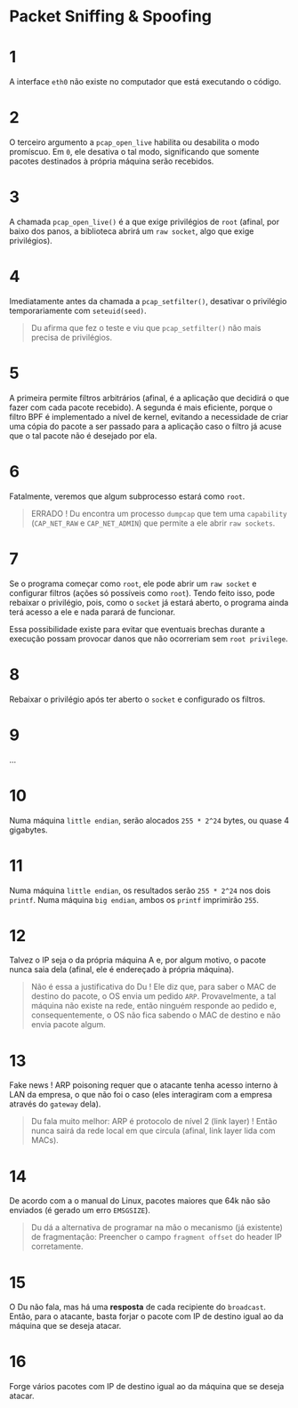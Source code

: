 # Packet Sniffing & Spoofing

# 1

A interface `eth0` não existe no computador que está executando o código.

# 2

O terceiro argumento a `pcap_open_live` habilita ou desabilita o modo promíscuo. Em `0`, ele desativa o tal modo, significando que somente pacotes destinados à própria máquina serão recebidos.

# 3

A chamada `pcap_open_live()` é a que exige privilégios de `root` (afinal, por baixo dos panos, a biblioteca abrirá um `raw socket`, algo que exige privilégios).

# 4

Imediatamente antes da chamada a `pcap_setfilter()`, desativar o privilégio temporariamente com `seteuid(seed)`.

> Du afirma que fez o teste e viu que `pcap_setfilter()` não mais precisa de privilégios.

# 5

A primeira permite filtros arbitrários (afinal, é a aplicação que decidirá o que fazer com cada pacote recebido). A segunda é mais eficiente, porque o filtro BPF é implementado a nível de kernel, evitando a necessidade de criar uma cópia do pacote a ser passado para a aplicação caso o filtro já acuse que o tal pacote não é desejado por ela.

# 6

Fatalmente, veremos que algum subprocesso estará como `root`.

> ERRADO ! Du encontra um processo `dumpcap` que tem uma `capability` (`CAP_NET_RAW` e `CAP_NET_ADMIN`) que permite a ele abrir `raw sockets`. 

# 7

Se o programa começar como `root`, ele pode abrir um `raw socket` e configurar filtros (ações só possíveis como `root`). Tendo feito isso, pode rebaixar o privilégio, pois, como o `socket` já estará aberto, o programa ainda terá acesso a ele e nada parará de funcionar.

Essa possibilidade existe para evitar que eventuais brechas durante a execução possam provocar danos que não ocorreriam sem `root privilege`.

# 8

Rebaixar o privilégio após ter aberto o `socket` e configurado os filtros.

# 9

...

# 10

Numa máquina `little endian`, serão alocados `255 * 2^24` bytes, ou quase 4 gigabytes.

# 11

Numa máquina `little endian`, os resultados serão `255 * 2^24` nos dois `printf`. Numa máquina `big endian`, ambos os `printf` imprimirão `255`.

# 12

Talvez o IP seja o da própria máquina A e, por algum motivo, o pacote nunca saia dela (afinal, ele é endereçado à própria máquina).

> Não é essa a justificativa do Du ! Ele diz que, para saber o MAC de destino do pacote, o OS envia um pedido `ARP`. Provavelmente, a tal máquina não existe na rede, então ninguém responde ao pedido e, consequentemente, o OS não fica sabendo o MAC de destino e não envia pacote algum.

# 13

Fake news ! ARP poisoning requer que o atacante tenha acesso interno à LAN da empresa, o que não foi o caso (eles interagiram com a empresa através do `gateway` dela).

> Du fala muito melhor: ARP é protocolo de nível 2 (link layer) ! Então nunca sairá da rede local em que circula (afinal, link layer lida com MACs).

# 14

De acordo com a o manual do Linux, pacotes maiores que 64k não são enviados (é gerado um erro `EMSGSIZE`).

> Du dá a alternativa de programar na mão o mecanismo (já existente) de fragmentação: Preencher o campo `fragment offset` do header IP corretamente.

# 15

O Du não fala, mas há uma **resposta** de cada recipiente do `broadcast`. Então, para o atacante, basta forjar o pacote com IP de destino igual ao da máquina que se deseja atacar.

# 16

Forge vários pacotes com IP de destino igual ao da máquina que se deseja atacar.
